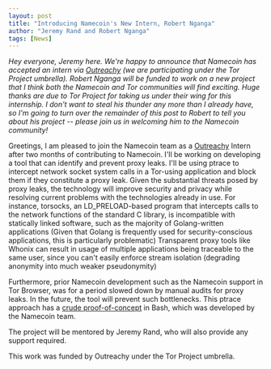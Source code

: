 ```yaml
---
layout: post
title: "Introducing Namecoin's New Intern, Robert Nganga"
author: "Jeremy Rand and Robert Nganga"
tags: [News]
---
```


*Hey everyone, Jeremy here.  We're happy to announce that Namecoin has accepted an intern via [Outreachy](https://www.outreachy.org/) (we are participating under the Tor Project umbrella).  Robert Nganga will be funded to work on a new project that I think both the Namecoin and Tor communities will find exciting.  Huge thanks are due to Tor Project for taking us under their wing for this internship.  I don't want to steal his thunder any more than I already have, so I'm going to turn over the remainder of this post to Robert to tell you about his project -- please join us in welcoming him to the Namecoin community!*

Greetings, I am pleased to join the Namecoin team as a [Outreachy](https://www.outreachy.org/) Intern after two months of contributing to Namecoin. I'll be working on developing a tool that can identify and prevent proxy leaks. I'll be using ptrace to intercept network socket system calls in a Tor-using application and block them if they constitute a proxy leak. Given the substantial threats posed by proxy leaks, the technology will improve security and privacy while resolving current problems with the technologies already in use. For instance, torsocks, an LD_PRELOAD-based program that intercepts calls to the network functions of the standard C library, is incompatible with statically linked software, such as the majority of Golang-written applications (Given that Golang is frequently used for security-conscious applications, this is particularly problematic) Transparent proxy tools like Whonix can result in usage of multiple applications being traceable to the same user, since you can't easily enforce stream isolation (degrading anonymity into much weaker pseudonymity)

Furthermore, prior Namecoin development such as the Namecoin support in Tor Browser, was for a period slowed down by manual audits for proxy leaks. In the future, the tool will prevent such bottlenecks. This ptrace approach has a [crude proof-of-concept](https://github.com/JeremyRand/heteronculous) in Bash, which was developed by the Namecoin team.

The project will be mentored by Jeremy Rand, who will also provide any support required.

This work was funded by Outreachy under the Tor Project umbrella.
